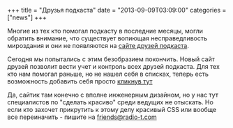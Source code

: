 +++
title = "Друзья подкаста"
date = "2013-09-09T03:09:00"
categories = ["news"]
+++


Многие из тех кто помогал подкасту в последние месяцы, могли обратить внимание, что существует вопиющая несправедливость мироздания и они не появляются на [сайте друзей подкаста](http://friends.radio-t.com).

Сегодня мы попытались с этим безобразием покончить. Новый сайт друзей позволит вести учет и контроль всех друзей подкаста. Для тех кто нам помогал раньше, но не нашел себя в списках, теперь есть возможность добавить себя просто [кликнув тут](http://friends.radio-t.com/thx)

Да, сайтик там конечно с вполне инженерным дизайном, но у нас тут специалистов по "сделать красиво" среди ведущих не отыскать. Но если кто захочет прикрутить к этому делу красивый CSS или вообще все переиначить - пишите на [friends@radio-t.com](mailto:friends@radio-t.com)